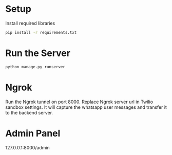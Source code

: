 # Setup

Install required libraries

```bash
pip install -r requirements.txt
```

# Run the Server

```bash
python manage.py runserver
```

# Ngrok

Run the Ngrok tunnel on port 8000. Replace Ngrok server url in Twilio sandbox settings. It will capture the whatsapp user messages and transfer it to the backend server.

# Admin Panel

127.0.0.1:8000/admin

